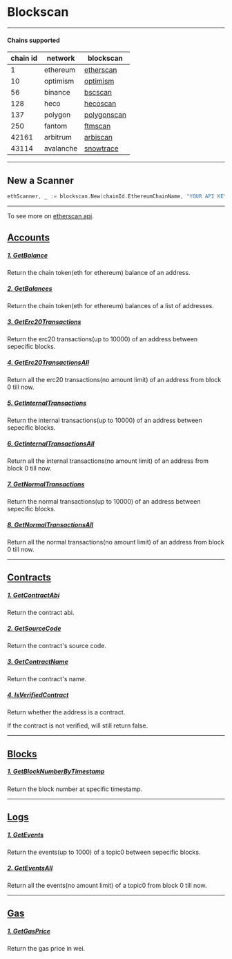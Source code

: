 # Blockscan

---

#### Chains supported

| chain id | network   | blockscan                                    |
| -------- | --------- | -------------------------------------------- |
| 1        | ethereum  | [etherscan](https://etherscan.io/)           |
| 10       | optimism  | [optimism](https://optimistic.etherscan.io/) |
| 56       | binance   | [bscscan](https://bscscan.com/)              |
| 128      | heco      | [hecoscan](https://hecoinfo.com/)            |
| 137      | polygon   | [polygonscan](https://polygonscan.com/)      |
| 250      | fantom    | [ftmscan](https://ftmscan.com/)              |
| 42161    | arbitrum  | [arbiscan](https://arbiscan.io/)             |
| 43114    | avalanche | [snowtrace](https://snowtrace.io/)           |

---

## New a Scanner

```go
ethScanner, _ := blockscan.New(chainId.EthereumChainName, "YOUR API KEY")
```

---

To see more on [etherscan api](https://docs.etherscan.io/api-endpoints/accounts).

## [Accounts](./function_descriptions/accounts.md)

##### [1. GetBalance](./function_descriptions/accounts.md#1-getbalance)

Return the chain token(eth for ethereum) balance of an address.

##### [2. GetBalances](./function_descriptions/accounts.md#2-getbalances)

Return the chain token(eth for ethereum) balances of a list of addresses.

##### [3. GetErc20Transactions](./function_descriptions/accounts.md#3-geterc20transactions)

Return the erc20 transactions(up to 10000) of an address between sepecific blocks.

##### [4. GetErc20TransactionsAll](./function_descriptions/accounts.md#4-geterc20transactionsall)

Return all the erc20 transactions(no amount limit) of an address from block 0 till now.

##### [5. GetInternalTransactions](./function_descriptions/accounts.md#5-getinternaltransactions)

Return the internal transactions(up to 10000) of an address between sepecific blocks.

##### [6. GetInternalTransactionsAll](./function_descriptions/accounts.md#6-getinternaltransactionsall)

Return all the internal transactions(no amount limit) of an address from block 0 till now.

##### [7. GetNormalTransactions](./function_descriptions/accounts.md#7-getnormaltransactions)

Return the normal transactions(up to 10000) of an address between sepecific blocks.

##### [8. GetNormalTransactionsAll](./function_descriptions/accounts.md#8-getnormaltransactionsall)

Return all the normal transactions(no amount limit) of an address from block 0 till now.

---

## [Contracts](./function_descriptions/contracts.md)

##### [1. GetContractAbi](./function_descriptions/contracts.md#1-getcontractabi)

Return the contract abi.

##### [2. GetSourceCode](./function_descriptions/contracts.md#2-getsourcecode)

Return the contract's source code.

##### [3. GetContractName](./function_descriptions/contracts.md#3-getcontractname)

Return the contract's name.

##### [4. IsVerifiedContract](./function_descriptions/contracts.md#4-isverifiedcontract)

Return whether the address is a contract.

If the contract is not verified, will still return false.

---

## [Blocks](./function_descriptions/blocks.md)

##### [1. GetBlockNumberByTimestamp](./function_descriptions/blocks.md#1-getblocknumberbytimestamp)

Return the block number at specific timestamp.

---

## [Logs](./function_descriptions/logs.md)

##### [1. GetEvents](./function_descriptions/logs.md#1-getevents)

Return the events(up to 1000) of a topic0 between sepecific blocks.

##### [2. GetEventsAll](./function_descriptions/logs.md#2-geteventsall)

Return all the events(no amount limit) of a topic0 from block 0 till now.

---

## [Gas](./function_descriptions/gas.md)

##### [1. GetGasPrice](./function_descriptions/gas.md#1-getgasprice)

Return the gas price in wei.
